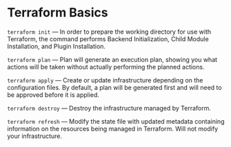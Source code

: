 # Terraform Basics

`terraform init` — In order to prepare the working directory for use with Terraform, the command performs Backend Initialization, Child Module Installation, and Plugin Installation.

`terraform plan` — Plan will generate an execution plan, showing you what actions will be taken without actually performing the planned actions.

`terraform apply` — Create or update infrastructure depending on the configuration files. By default, a plan will be generated first and will need to be approved before it is applied.

`terraform destroy` — Destroy the infrastructure managed by Terraform.

`terraform refresh` — Modify the state file with updated metadata containing information on the resources being managed in Terraform. Will not modify your infrastructure.
